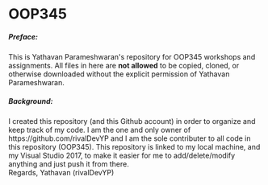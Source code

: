 # OOP345

<h5> Preface: </h5>
<p1>This is Yathavan Parameshwaran's repository for OOP345 workshops and assignments. All files in here are <strong>not allowed</strong> to be copied, cloned, or otherwise downloaded without the explicit permission of Yathavan Parameshwaran. </p1>

<h5> Background: </h5>
<p1> I created this repository (and this Github account) in order to organize and keep track of my code. I am the one and only owner of https://github.com/rivalDevYP and I am the sole contributer to all code in this repository (OOP345). This repository is linked to my local machine, and my Visual Studio 2017, to make it easier for me to add/delete/modify anything and just push it from there. </p1>
<br />
<p1> Regards, </p1>
<p1>Yathavan (rivalDevYP)</p1>
